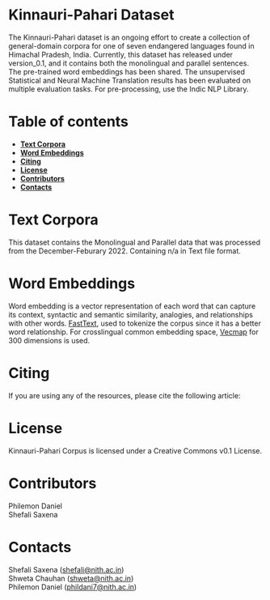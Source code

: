# **Kinnauri-Pahari Dataset**

The Kinnauri-Pahari dataset is an ongoing effort to create a collection of general-domain corpora for  one of seven endangered languages found in Himachal Pradesh, India.
Currently, this dataset has released under version_0.1, and it contains both the monolingual and parallel sentences.
The pre-trained word embeddings has been shared. The unsupervised Statistical and Neural Machine Translation results has been evaluated on multiple evaluation tasks.
For pre-processing, use the Indic NLP Library.

# __Table of contents__
 - [__Text Corpora__](#--text-corpora--) 
 - [__Word Embeddings__](#--word-embeddings--) 
 - [__Citing__](#--citing--) 
 - [__License__](#--license--) 
 - [__Contributors__](#--contributors--) 
 - [__Contacts__](#--contacts--) 

# __Text Corpora__
This dataset contains the Monolingual and Parallel data that was processed from the December-Feburary 2022. Containing n/a in Text file format.

# __Word Embeddings__
Word embedding is a vector representation of each word that can capture its context,  syntactic and semantic similarity, analogies, and relationships with other words.
[FastText](https://github.com/facebookresearch/fastText), used to tokenize the corpus since it has a better word relationship. For crosslingual common embedding space, [Vecmap](https://github.com/artetxem/vecmap) for 300 dimensions is used. 

# __Citing__
If you are using any of the resources, please cite the following article:


# __License__
Kinnauri-Pahari Corpus is licensed under a Creative Commons v0.1 License.

# __Contributors__
Philemon Daniel </br>
Shefali Saxena </br>

# __Contacts__
Shefali Saxena (shefali@nith.ac.in) </br>
Shweta Chauhan (shweta@nith.ac.in) </br>
Philemon Daniel (phildani7@nith.ac.in) </br>
